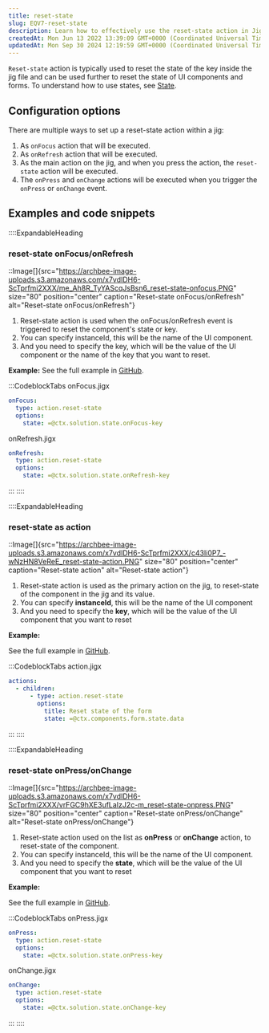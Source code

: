 ```yaml
---
title: reset-state
slug: EQV7-reset-state
description: Learn how to effectively use the reset-state action in Jig files with this comprehensive document. Discover multiple approaches to set up this action, such as utilizing onFocus, onRefresh, onPress, or onChange events. Find helpful examples and code snippe
createdAt: Mon Jun 13 2022 13:39:09 GMT+0000 (Coordinated Universal Time)
updatedAt: Mon Sep 30 2024 12:19:59 GMT+0000 (Coordinated Universal Time)
---
```


`Reset-state` action is typically used to reset the state of the key inside the jig file and can be used further to reset the state of UI components and forms. To understand how to use states, see [State](https://docs.jigx.com/state).

## Configuration options

There are multiple ways to set up a reset-state action within a jig:

1. As `onFocus` action that will be executed.
2. As `onRefresh` action that will be executed.
3. As the main action on the jig, and when you press the action, the `reset-state` action will be executed.
4. The `onPress` and `onChange` actions will be executed when you trigger the `onPress` or `onChange` event.

## Examples and code snippets

::::ExpandableHeading

### reset-state onFocus/onRefresh

::Image[]{src="https://archbee-image-uploads.s3.amazonaws.com/x7vdIDH6-ScTprfmi2XXX/me_Ah8R_TyYAScqJsBsn6_reset-state-onfocus.PNG" size="80" position="center" caption="Reset-state onFocus/onRefresh" alt="Reset-state onFocus/onRefresh"}

1. Reset-state action is used when the onFocus/onRefresh event is triggered to reset the component's state or key.
2. You can specify instanceId, this will be the name of the UI component.
3. And you need to specify the key, which will be the value of the UI component or the name of the key that you want to reset.

**Example:**
See the full example in [GitHub](https://github.com/jigx-com/jigx-samples/blob/main/quickstart/jigx-samples/jigs/jigx-actions/reset-state/static-data/reset-state-focus-load-refresh.jigx).

:::CodeblockTabs
onFocus.jigx

```yaml
onFocus:
  type: action.reset-state
  options:
    state: =@ctx.solution.state.onFocus-key
```

onRefresh.jigx

```yaml
onRefresh:
  type: action.reset-state
  options:
    state: =@ctx.solution.state.onRefresh-key
```

:::
::::

::::ExpandableHeading

### reset-state as action

::Image[]{src="https://archbee-image-uploads.s3.amazonaws.com/x7vdIDH6-ScTprfmi2XXX/c43Ii0P7_-wNzHN8VeReE_reset-state-action.PNG" size="80" position="center" caption="Reset-state action" alt="Reset-state action"}

1. Reset-state action is used as the primary action on the jig, to reset-state of the component in the jig and its value.
2. You can specify **instanceId**, this will be the name of the UI component
3. And you need to specify the **key**, which will be the value of the UI component that you want to reset

**Example:**

See the full example in [GitHub](https://github.com/jigx-com/jigx-samples/blob/main/quickstart/jigx-samples/jigs/jigx-actions/reset-state/static-data/reset-state-action-form.jigx).

:::CodeblockTabs
action.jigx

```yaml
actions:
  - children:
      - type: action.reset-state
        options:
          title: Reset state of the form
          state: =@ctx.components.form.state.data
```

:::
::::

::::ExpandableHeading

### reset-state onPress/onChange

::Image[]{src="https://archbee-image-uploads.s3.amazonaws.com/x7vdIDH6-ScTprfmi2XXX/vrFGC9hXE3ufLaIzJ2c-m_reset-state-onpress.PNG" size="80" position="center" caption="Reset-state onPress/onChange" alt="Reset-state onPress/onChange"}

1. Reset-state action used on the list as **onPress** or **onChange** action, to reset-state of the component.
2. You can specify instanceId, this will be the name of the UI component.
3. And you need to specify the **state**, which will be the value of the UI component that you want to reset

**Example:**

See the full example in [GitHub](https://github.com/jigx-com/jigx-samples/blob/main/quickstart/jigx-samples/jigs/jigx-actions/reset-state/static-data/reset-state-onpress-onchange.jigx).

:::CodeblockTabs
onPress.jigx

```yaml
onPress:
  type: action.reset-state
  options:
    state: =@ctx.solution.state.onPress-key
```

onChange.jigx

```yaml
onChange:
  type: action.reset-state
  options:
    state: =@ctx.solution.state.onChange-key
```

:::
::::
